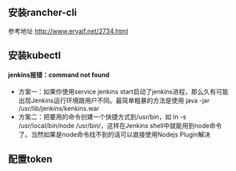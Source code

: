 ## 安装rancher-cli
参考地址 http://www.eryajf.net/2734.html

## 安装kubectl

#### jenkins报错：command not found
- 方案一：如果你使用service jenkins start启动了jenkins进程，那么久有可能出现Jenkins运行环境跟用户不同。最简单粗暴的方法是使用 java -jar /usr/lib/jenkins/kenkins.war
- 方案二：把要用的命令创建一个快捷方式到/usr/bin，如 ln -s /usr/local/bin/node /usr/bin/，这样在Jenkins shell中就能用到node命令了。当然如果是node命令找不到的话可以直接使用Nodejs Plugin解决


## 配置token
